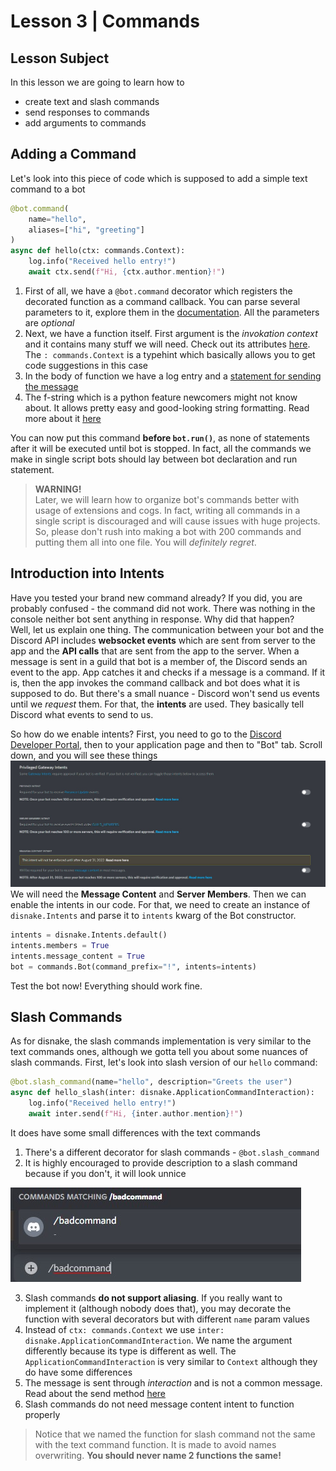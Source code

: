 # Lesson 3 | Commands
## Lesson Subject
In this lesson we are going to learn how to
- create text and slash commands
- send responses to commands
- add arguments to commands

## Adding a Command
Let's look into this piece of code which is supposed to add a simple text command to a bot
```py
@bot.command(
    name="hello",
    aliases=["hi", "greeting"]
)
async def hello(ctx: commands.Context):
    log.info("Received hello entry!")
    await ctx.send(f"Hi, {ctx.author.mention}!")
```
1. First of all, we have a `@bot.command` decorator which registers the decorated function as a command callback. You can parse several parameters to it, explore them in the [documentation](https://docs.disnake.dev/en/latest/ext/commands/api.html#disnake.ext.commands.Command). All the parameters are *optional*
2. Next, we have a function itself. First argument is the *invokation context* and it contains many stuff we will need. Check out its attributes [here](https://docs.disnake.dev/en/latest/ext/commands/api.html#disnake.ext.commands.Context). The `: commands.Context` is a typehint which basically allows you to get code suggestions in this case
3. In the body of function we have a log entry and a [statement for sending the message](https://docs.disnake.dev/en/latest/api.html#disnake.abc.Messageable.send)
4. The f-string which is a python feature newcomers might not know about. It allows pretty easy and good-looking string formatting. Read more about it [here](https://peps.python.org/pep-0498/)

You can now put this command **before `bot.run()`**, as none of statements after it will be executed until bot is stopped. In fact, all the commands we make in single script bots should lay between bot declaration and run statement.
> **WARNING!**<br>
> Later, we will learn how to organize bot's commands better with usage of extensions and cogs. In fact, writing all commands in a single script is discouraged and will cause issues with huge projects. So, please don't rush into making a bot with 200 commands and putting them all into one file. You will *definitely regret*.

## Introduction into Intents
Have you tested your brand new command already? If you did, you are probably confused - the command did not work. There was nothing in the console neither bot sent anything in response. Why did that happen?<br>
Well, let us explain one thing. The communication between your bot and the Discord API includes **websocket events** which are sent from server to the app and the **API calls** that are sent from the app to the server. When a message is sent in a guild that bot is a member of, the Discord sends an event to the app. App catches it and checks if a message is a command. If it is, then the app invokes the command callback and bot does what it is supposed to do. But there's a small nuance - Discord won't send us events until we *request* them. For that, the **intents** are used. They basically tell Discord what events to send to us. <br>

So how do we enable intents? First, you need to go to the [Discord Developer Portal](https://discord.com/developers/applications), then to your application page and then to "Bot" tab. Scroll down, and you will see these things<br>
<img src="https://github.com/Exenifix/discord-bots-tutorial/blob/master/images/intents.jpg">
We will need the **Message Content** and **Server Members**. Then we can enable the intents in our code. For that, we need to create an instance of `disnake.Intents` and parse it to `intents` kwarg of the Bot constructor.
```py
intents = disnake.Intents.default()
intents.members = True
intents.message_content = True
bot = commands.Bot(command_prefix="!", intents=intents)
```
Test the bot now! Everything should work fine.

## Slash Commands
As for disnake, the slash commands implementation is very similar to the text commands ones, although we gotta tell you about some nuances of slash commands. First, let's look into slash version of our `hello` command:
```py
@bot.slash_command(name="hello", description="Greets the user")
async def hello_slash(inter: disnake.ApplicationCommandInteraction):
    log.info("Received hello entry!")
    await inter.send(f"Hi, {inter.author.mention}!")
```
It does have some small differences with the text commands
1. There's a different decorator for slash commands - `@bot.slash_command`
2. It is highly encouraged to provide description to a slash command because if you don't, it will look unnice
<img src="https://github.com/Exenifix/discord-bots-tutorial/blob/master/images/no-desc-command.jpg">

3. Slash commands **do not support aliasing**. If you really want to implement it (although nobody does that), you may decorate the function with several decorators but with different `name` param values
4. Instead of `ctx: commands.Context` we use `inter: disnake.ApplicationCommandInteraction`. We name the argument differently because its type is different as well. The `ApplicationCommandInteraction` is very similar to `Context` although they do have some differences
5. The message is sent through *interaction* and is not a common message. Read about the send method [here](https://docs.disnake.dev/en/latest/api.html#disnake.Interaction.send)
6. Slash commands do not need message content intent to function properly
> Notice that we named the function for slash command not the same with the text command function. It is made to avoid names overwriting. **You should never name 2 functions the same!**
